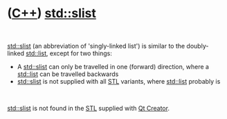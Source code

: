 
 

 

 

 

 

([C++](Cpp.md)) [std::slist](CppStdSlist.md)
===========================================

 

[std::slist](CppStdSlist.md) (an abbreviation of 'singly-linked list') is
similar to the doubly-linked [std::list](CppStdList.md), except for two
things:

-   A [std::slist](CppStdSlist.md) can only be travelled in one (forward)
    direction, where a [std::list](CppStdList.md) can be travelled
    backwards
-   [std::slist](CppStdSlist.md) is not supplied with all
    [STL](CppStl.md) variants, where [std::list](CppStdList.md) probably
    is

 

[std::slist](CppStdSlist.md) is not found in the [STL](CppStl.md)
supplied with [Qt Creator](CppQtCreator.md).

 

 

 

 

 

 

